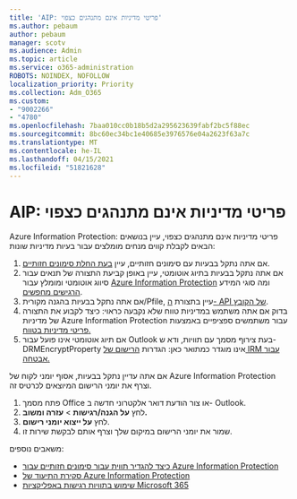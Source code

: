 ```yaml
---
title: 'AIP: פריטי מדיניות אינם מתנהגים כצפוי'
ms.author: pebaum
author: pebaum
manager: scotv
ms.audience: Admin
ms.topic: article
ms.service: o365-administration
ROBOTS: NOINDEX, NOFOLLOW
localization_priority: Priority
ms.collection: Adm_O365
ms.custom:
- "9002266"
- "4780"
ms.openlocfilehash: 7baa010cc0b18b5d2a295623639fabf2bc5f88ec
ms.sourcegitcommit: 8bc60ec34bc1e40685e3976576e04a2623f63a7c
ms.translationtype: MT
ms.contentlocale: he-IL
ms.lasthandoff: 04/15/2021
ms.locfileid: "51821628"
---
```

# <a name="aip-policies-not-behaving-as-expected"></a>AIP: פריטי מדיניות אינם מתנהגים כצפוי

Azure Information Protection: פריטי מדיניות אינם מתנהגים כצפוי, עיין בנושאים הבאים לקבלת קווים מנחים מומלצים עבור בעיות מדיניות שונות:

1. אם אתה נתקל בבעיות עם סימונים חזותיים, עיין [בעת החלת סימונים חזותיים](https://docs.microsoft.com/azure/information-protection/configure-policy-markings#when-visual-markings-are-applied).
2. אם אתה נתקל בבעיות בתיוג אוטומטי, עיין באופן קביעת התצורה של תנאים עבור סיווג אוטומטי ומומלץ עבור [Azure Information Protection](https://docs.microsoft.com/azure/information-protection/configure-policy-classification) ומה סוגי המידע [הרגישים מחפשים](https://docs.microsoft.com/microsoft-365/compliance/sensitive-information-type-entity-definitions).
3. אם אתה נתקל בבעיות בהגנה מקורית/Pfile, עיין בתצורת [ה- API של הקובץ](https://docs.microsoft.com/azure/information-protection/develop/file-api-configuration).
4. בדוק אם אתה משתמש במדיניות טווח שלא נקבעה כראוי: כיצד לקבוע את התצורה של מדיניות Azure Information Protection עבור משתמשים ספציפיים באמצעות [פריטי מדיניות בטווח.](https://docs.microsoft.com/azure/information-protection/configure-policy-scope)
5. אם תיוג אוטומטי אינו פועל עבור Outlook בעת צירוף מסמך עם תוויות, ודא ש- DRMEncryptProperty אינו מוגדר כמתואר כאן: הגדרות [הרישום של IRM עבור אבטחה.](https://docs.microsoft.com/deployoffice/security/protect-sensitive-messages-and-documents-by-using-irm-in-office#office-2016-irm-registry-key-options)

אם אתה עדיין נתקל בבעיות, אסוף יומני לקוח של Azure Information Protection וצרף את יומני הרישום המיוצאים לכרטיס זה.

1. פתח מסמך Office או צור הודעת דואר אלקטרוני חדשה ב- Outlook.
2. לחץ **על הגנה/רגישות**  >  **עזרה ומשוב.**
3. לחץ **על ייצוא יומני רישום**.
4. שמור את יומני הרישום במיקום שלך וצרף אותם לבקשת שירות זו.

משאבים נוספים:

- [כיצד להגדיר תווית עבור סימונים חזותיים עבור Azure Information Protection](https://docs.microsoft.com/azure/information-protection/configure-policy-markings)
- [סקירת התיעוד של Azure Information Protection](https://docs.microsoft.com/azure/information-protection/what-is-information-protection)
- [שימוש בתוויות רגישות באפליקציות Microsoft 365](https://docs.microsoft.com/microsoft-365/compliance/sensitivity-labels-office-apps)

